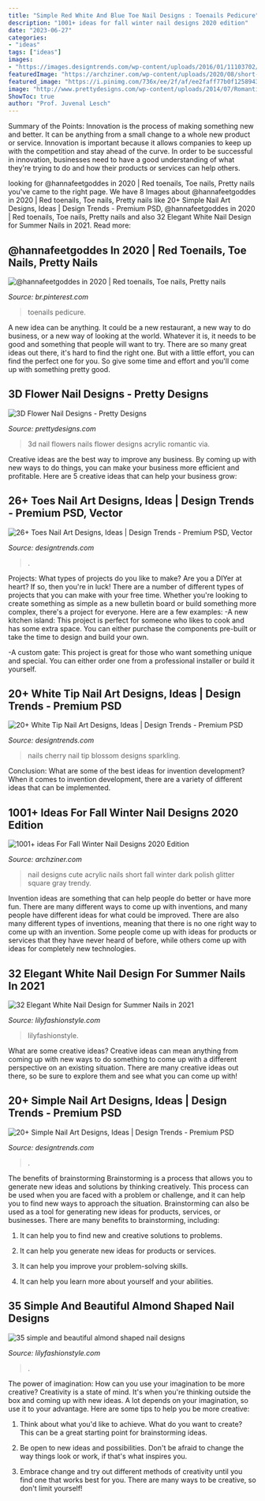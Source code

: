```yaml
---
title: "Simple Red White And Blue Toe Nail Designs : Toenails Pedicure"
description: "1001+ ideas for fall winter nail designs 2020 edition"
date: "2023-06-27"
categories:
- "ideas"
tags: ["ideas"]
images:
- "https://images.designtrends.com/wp-content/uploads/2016/01/11103702/Sparkling-Cherry-Blossom-Nails.jpg"
featuredImage: "https://archziner.com/wp-content/uploads/2020/08/short-square-nails-cute-acrylic-nails-dark-and-light-gray-nail-polish-glitter-decorations-on-thumb-middle-and-ring-fingers.jpg"
featured_image: "https://i.pinimg.com/736x/ee/2f/af/ee2faff77b0f125894374b7af1a2c779.jpg"
image: "http://www.prettydesigns.com/wp-content/uploads/2014/07/Romantic-3D-Nails.jpg"
ShowToc: true
author: "Prof. Juvenal Lesch"
---
```



Summary of the Points:
Innovation is the process of making something new and better. It can be anything from a small change to a whole new product or service. Innovation is important because it allows companies to keep up with the competition and stay ahead of the curve. In order to be successful in innovation, businesses need to have a good understanding of what they're trying to do and how their products or services can help others.

	

		
looking for @hannafeetgoddes in 2020 | Red toenails, Toe nails, Pretty nails you've came to the right page. We have 8 Images about @hannafeetgoddes in 2020 | Red toenails, Toe nails, Pretty nails like 20+ Simple Nail Art Designs, Ideas | Design Trends - Premium PSD, @hannafeetgoddes in 2020 | Red toenails, Toe nails, Pretty nails and also 32 Elegant White Nail Design for Summer Nails in 2021. Read more:
		
    
## @hannafeetgoddes In 2020 | Red Toenails, Toe Nails, Pretty Nails

<img loading=lazy src="https://i.pinimg.com/736x/ee/2f/af/ee2faff77b0f125894374b7af1a2c779.jpg" onerror="this.onerror=null;this.src='https://tse1.mm.bing.net/th?id=OIP.KUdCjYJ_6FEirzt6O7GlXAHaJQ&amp;pid=15.1';" alt="@hannafeetgoddes in 2020 | Red toenails, Toe nails, Pretty nails">

_Source: br.pinterest.com_

>toenails pedicure. 

	

A new idea can be anything. It could be a new restaurant, a new way to do business, or a new way of looking at the world. Whatever it is, it needs to be good and something that people will want to try. There are so many great ideas out there, it's hard to find the right one. But with a little effort, you can find the perfect one for you. So give some time and effort and you'll come up with something pretty good.

    
## 3D Flower Nail Designs - Pretty Designs

<img loading=lazy src="http://www.prettydesigns.com/wp-content/uploads/2014/07/Romantic-3D-Nails.jpg" onerror="this.onerror=null;this.src='https://tse3.mm.bing.net/th?id=OIP.1qy9IK6Vq6X3Bi_RRtkHzAHaH8&amp;pid=15.1';" alt="3D Flower Nail Designs - Pretty Designs">

_Source: prettydesigns.com_

>3d nail flowers nails flower designs acrylic romantic via. 

	

Creative ideas are the best way to improve any business. By coming up with new ways to do things, you can make your business more efficient and profitable. Here are 5 creative ideas that can help your business grow: 

    
## 26+ Toes Nail Art Designs, Ideas | Design Trends - Premium PSD, Vector

<img loading=lazy src="https://images.designtrends.com/wp-content/uploads/2016/03/30123727/Gray-Toes-Nail-Design.jpg" onerror="this.onerror=null;this.src='https://tse1.mm.bing.net/th?id=OIP.TtvpeguI-cNq-zNS0VwXrAHaFj&amp;pid=15.1';" alt="26+ Toes Nail Art Designs, Ideas | Design Trends - Premium PSD, Vector">

_Source: designtrends.com_

>. 

	

Projects: What types of projects do you like to make?
Are you a DIYer at heart? If so, then you're in luck! There are a number of different types of projects that you can make with your free time. Whether you're looking to create something as simple as a new bulletin board or build something more complex, there's a project for everyone. Here are a few examples: 
-A new kitchen island: This project is perfect for someone who likes to cook and has some extra space. You can either purchase the components pre-built or take the time to design and build your own. 

-A custom gate: This project is great for those who want something unique and special. You can either order one from a professional installer or build it yourself.

    
## 20+ White Tip Nail Art Designs, Ideas | Design Trends - Premium PSD

<img loading=lazy src="https://images.designtrends.com/wp-content/uploads/2016/01/11103702/Sparkling-Cherry-Blossom-Nails.jpg" onerror="this.onerror=null;this.src='https://tse1.mm.bing.net/th?id=OIP.q-RZRjXf0KYbMC5gPzlb9gHaHa&amp;pid=15.1';" alt="20+ White Tip Nail Art Designs, Ideas | Design Trends - Premium PSD">

_Source: designtrends.com_

>nails cherry nail tip blossom designs sparkling. 

	

Conclusion: What are some of the best ideas for invention development?
When it comes to invention development, there are a variety of different ideas that can be implemented.

    
## 1001+ Ideas For Fall Winter Nail Designs 2020 Edition

<img loading=lazy src="https://archziner.com/wp-content/uploads/2020/08/short-square-nails-cute-acrylic-nails-dark-and-light-gray-nail-polish-glitter-decorations-on-thumb-middle-and-ring-fingers.jpg" onerror="this.onerror=null;this.src='https://tse3.mm.bing.net/th?id=OIP.uhsp4N54jX0eCDZpMpOwuwHaH9&amp;pid=15.1';" alt="1001+ ideas For Fall Winter Nail Designs 2020 Edition">

_Source: archziner.com_

>nail designs cute acrylic nails short fall winter dark polish glitter square gray trendy. 

	

Invention ideas are something that can help people do better or have more fun. There are many different ways to come up with inventions, and many people have different ideas for what could be improved. There are also many different types of inventions, meaning that there is no one right way to come up with an invention. Some people come up with ideas for products or services that they have never heard of before, while others come up with ideas for completely new technologies.

    
## 32 Elegant White Nail Design For Summer Nails In 2021

<img loading=lazy src="https://lilyfashionstyle.com/wp-content/uploads/2021/05/3-768x1152.jpg" onerror="this.onerror=null;this.src='https://tse3.mm.bing.net/th?id=OIP.EWJyjQY9oI4qiTKEz_FlggHaLH&amp;pid=15.1';" alt="32 Elegant White Nail Design for Summer Nails in 2021">

_Source: lilyfashionstyle.com_

>lilyfashionstyle. 

	

What are some creative ideas?
Creative ideas can mean anything from coming up with new ways to do something to come up with a different perspective on an existing situation. There are many creative ideas out there, so be sure to explore them and see what you can come up with!

    
## 20+ Simple Nail Art Designs, Ideas | Design Trends - Premium PSD

<img loading=lazy src="https://images.designtrends.com/wp-content/uploads/2015/10/17172718/Simple-Nail-Art-with-Rhinestones1.jpg" onerror="this.onerror=null;this.src='https://tse2.mm.bing.net/th?id=OIP.b2-jrZy0crqEwAVmwuf4yQHaHa&amp;pid=15.1';" alt="20+ Simple Nail Art Designs, Ideas | Design Trends - Premium PSD">

_Source: designtrends.com_

>. 

	

The benefits of brainstorming
Brainstorming is a process that allows you to generate new ideas and solutions by thinking creatively. This process can be used when you are faced with a problem or challenge, and it can help you to find new ways to approach the situation. Brainstorming can also be used as a tool for generating new ideas for products, services, or businesses.
There are many benefits to brainstorming, including:

1. It can help you to find new and creative solutions to problems.

2. It can help you generate new ideas for products or services.

3. It can help you improve your problem-solving skills.

4. It can help you learn more about yourself and your abilities.

    
## 35 Simple And Beautiful Almond Shaped Nail Designs

<img loading=lazy src="https://lilyfashionstyle.com/wp-content/uploads/2021/04/13-9-683x1024.jpg" onerror="this.onerror=null;this.src='https://tse2.mm.bing.net/th?id=OIP.z-2fc6HFgyevhP-wNHXSpwHaLG&amp;pid=15.1';" alt="35 simple and beautiful almond shaped nail designs">

_Source: lilyfashionstyle.com_

>. 

	

The power of imagination: How can you use your imagination to be more creative?
Creativity is a state of mind. It's when you're thinking outside the box and coming up with new ideas. A lot depends on your imagination, so use it to your advantage. Here are some tips to help you be more creative:
1. Think about what you'd like to achieve. What do you want to create? This can be a great starting point for brainstorming ideas.

2. Be open to new ideas and possibilities. Don't be afraid to change the way things look or work, if that's what inspires you.

3. Embrace change and try out different methods of creativity until you find one that works best for you. There are many ways to be creative, so don't limit yourself!

